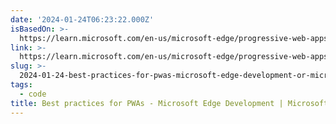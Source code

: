 ```yaml
---
date: '2024-01-24T06:23:22.000Z'
isBasedOn: >-
  https://learn.microsoft.com/en-us/microsoft-edge/progressive-web-apps-chromium/how-to/best-practices
link: >-
  https://learn.microsoft.com/en-us/microsoft-edge/progressive-web-apps-chromium/how-to/best-practices
slug: >-
  2024-01-24-best-practices-for-pwas-microsoft-edge-development-or-microsoft-learn
tags:
  - code
title: Best practices for PWAs - Microsoft Edge Development | Microsoft Learn
---
```


